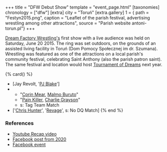 +++
title = "DFW Debut Show"
template = "event_page.html"
[taxonomies]
chronology = ["dfw"]
[extra]
city = "Toruń"
[extra.gallery]
1 = { path = "Festyn2015.png", caption = "Leaflet of the parish festival, advertising wrestling among other attractions", source = "Parish website antoni-torun.pl"}
+++

[Dream Factory Wrestling's](@/o/dfw.md) first show with a live audience was held on Saturday, June 20 2015. The ring was set outdoors, on the grounds of an assisted living facility in Toruń (Dom Pomocy Społecznej im dr. Szumana). Wrestling was featured as one of the attractions on a local parish's community festival, celebrating Saint Anthony (also the parish patron saint).
The same festival and location would host [Tournament of Dreams](@/e/dfw/2016-06-11-dfw-tournament-of-dreams-1.md) next year.

{% card() %}
- [Jay Revolt, '[PJ Blake](@/w/pj-blake.md)']
- - "[Corin Mear](@/w/corin-mear.md), [Malmo Buruto](@/w/malmo-buruto.md)"
  - "[Pain Killer](@/w/pain-killer.md), [Charlie Grayson](@/w/madman-charlie.md)"
  - s: Tag Team Match
- ['[Chris Hunter](@/w/chris-hunter.md)', '[Revage](@/w/rafael-kid.md)', s: No DQ Match]
{% end %}

### References

* [Youtube Recap video](https://www.youtube.com/watch?v=iWOEu1OakYk)
* [Facebook post from 2020](https://www.facebook.com/DreamFactoryWrestling/posts/pfbid02VbF5zWtSJw2qUi94o9jtEkUe2ZoiFfVTc4uyUpLnhUACHgtwcFssrgWC6KMjAQMgl)
* [Facebook event](https://www.facebook.com/events/387898834729356/)
